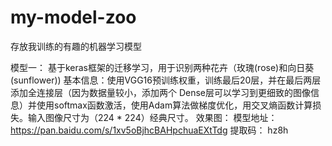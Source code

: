 # my-model-zoo
存放我训练的有趣的机器学习模型

模型一： 基于keras框架的迁移学习，用于识别两种花卉（玫瑰(rose)和向日葵(sunflower))
    基本信息：使用VGG16预训练权重，训练最后20层，并在最后两层添加全连接层（因为数据量较小，添加两个
        Dense层可以学习到更细致的图像信息）并使用softmax函数激活，使用Adam算法做梯度优化，用交叉熵函数计算损失。输入图像尺寸为（224 * 224）经典尺寸。
    效果图： 
    模型地址： https://pan.baidu.com/s/1xv5oBjhcBAHpchuaEXtTdg
        提取码： hz8h
